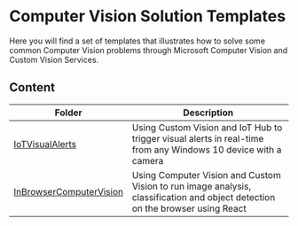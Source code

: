 # Computer Vision Solution Templates
Here you will find a set of templates that illustrates how to solve some common Computer Vision problems through Microsoft Computer Vision and Custom Vision Services.

## Content

| Folder | Description |
|-------------|-------------|
| [IoTVisualAlerts](/IoTVisualAlerts) | Using Custom Vision and IoT Hub to trigger visual alerts in real-time from any Windows 10 device with a camera|
| [InBrowserComputerVision](/InBrowserComputerVision) | Using Computer Vision and Custom Vision to run image analysis, classification and object detection on the browser using React
